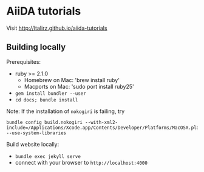 # AiiDA tutorials

Visit http://ltalirz.github.io/aiida-tutorials

## Building locally

Prerequisites:
- ruby >= 2.1.0
  - Homebrew on Mac: 'brew install ruby'
  - Macports on Mac: 'sudo port install ruby25'
- `gem install bundler --user`  
- `cd docs; bundle install`  

Note: If the installation of `nokogiri` is failing, try
```
bundle config build.nokogiri --with-xml2-include=/Applications/Xcode.app/Contents/Developer/Platforms/MacOSX.platform/Developer/SDKs/MacOSX10.13.sdk/usr/include/libxml2  --use-system-libraries
``` 

Build website locally:
- `bundle exec jekyll serve`
- connect with your browser to `http://localhost:4000`

